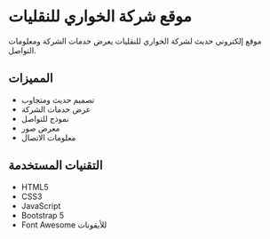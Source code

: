 # موقع شركة الخواري للنقليات

موقع إلكتروني حديث لشركة الخواري للنقليات يعرض خدمات الشركة ومعلومات التواصل.

## المميزات
- تصميم حديث ومتجاوب
- عرض خدمات الشركة
- نموذج للتواصل
- معرض صور
- معلومات الاتصال

## التقنيات المستخدمة
- HTML5
- CSS3
- JavaScript
- Bootstrap 5
- Font Awesome للأيقونات
